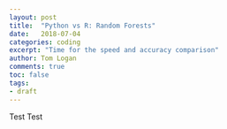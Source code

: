 ```yaml
---
layout: post
title:  "Python vs R: Random Forests"
date:   2018-07-04
categories: coding
excerpt: "Time for the speed and accuracy comparison"
author: Tom Logan
comments: true
toc: false
tags:
- draft
---
```


Test
Test
